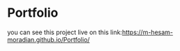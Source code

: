 # Portfolio
you can see this project live on this link:https://m-hesam-moradian.github.io/Portfolio/

